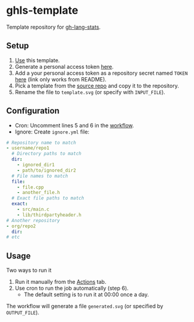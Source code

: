 # ghls-template

Template repository for [gh-lang-stats](https://github.com/vladaviedov/gh-lang-stats).

## Setup

1. [Use](https://github.com/vladaviedov/ghls-template/generate) this template.
2. Generate a personal access token [here](https://github.com/settings/tokens).
3. Add a your personal access token as a repository secret named `TOKEN` [here](../../settings/secrets/actions) (link only works from README).
4. Pick a template from the [source repo](https://github.com/vladaviedov/gh-lang-stats/tree/master/templates) and copy it to the repository.
5. Rename the file to `template.svg` (or specify with `INPUT_FILE`).

## Configuration
- Cron: Uncomment lines 5 and 6 in the [workflow](.github/workflows/generate.yml).
- Ignore: Create `ignore.yml` file:
```yaml
# Repository name to match
- username/repo1
  # Directory paths to match
  dir:
    - ignored_dir1
    - path/to/ignored_dir2
  # File names to match
  file:
    - file.cpp
    - another_file.h
  # Exact file paths to match
  exact:
    - src/main.c
    - lib/thirdpartyheader.h
# Another repository
- org/repo2
  dir:
# etc
```

## Usage

Two ways to run it

1. Run it manually from the [Actions](../../actions/workflows/generate.yml) tab.
2. Use cron to run the job automatically (step 6).
	- The default setting is to run it at 00:00 once a day.

The workflow will generate a file `generated.svg` (or specified by `OUTPUT_FILE`).

